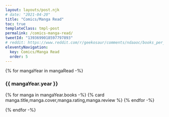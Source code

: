 ```yaml
---
layout: layouts/post.njk
# date: "2021-04-20"
title: "Comics/Manga Read"
toc: true
templateClass: tmpl-post
permalink: /comics-manga-read/
tweetId: "1393699018597797893"
# reddit: https://www.reddit.com/r/geekosaur/comments/ndaaoc/books_per_year/
eleventyNavigation:
  key: Comics/Manga Read
  order: 5
---
```


{% for mangaYear in mangaRead -%}
### {{ mangaYear.year }}

<div class="cards">
{% for manga in mangaYear.books -%}
{% card manga.title,manga.cover,manga.rating,manga.review %}
{% endfor -%}
</div>

{% endfor -%}